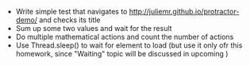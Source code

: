 * Write simple test that navigates to http://juliemr.github.io/protractor-demo/ and checks its title
* Sum up some two values and wait for the result
* Do multiple mathematical actions and count the number of actions
* Use Thread.sleep() to wait for element to load (but use it only ofr this homework, since "Waiting" topic will be discussed in upcoming )
